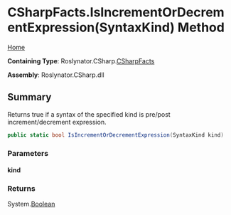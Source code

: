 <a name="_top"></a>

# CSharpFacts\.IsIncrementOrDecrementExpression\(SyntaxKind\) Method

[Home](../../../../README.md#_top)

**Containing Type**: Roslynator\.CSharp\.[CSharpFacts](../README.md#_top)

**Assembly**: Roslynator\.CSharp\.dll

## Summary

Returns true if a syntax of the specified kind is pre/post increment/decrement expression\.

```csharp
public static bool IsIncrementOrDecrementExpression(SyntaxKind kind)
```

### Parameters

#### kind

### Returns

System\.[Boolean](https://docs.microsoft.com/en-us/dotnet/api/system.boolean)

